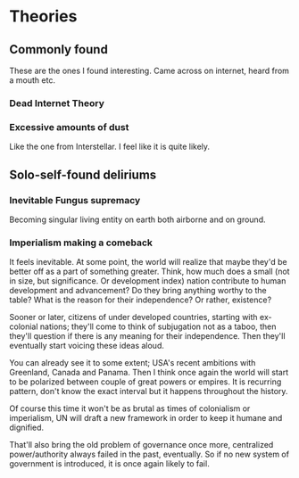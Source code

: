 # Theories

## Commonly found

These are the ones I found interesting. Came across on internet, heard from a mouth etc.

### Dead Internet Theory

### Excessive amounts of dust

Like the one from Interstellar. I feel like it is quite likely.


## Solo-self-found deliriums

### Inevitable Fungus supremacy
Becoming singular living entity on earth both airborne and on ground.

### Imperialism making a comeback
It feels inevitable. At some point, the world will realize that maybe they'd be better off as a part of something greater. Think, how much does a small (not in size, but significance. Or development index) nation contribute to human development and advancement? Do they bring anything worthy to the table? What is the reason for their independence? Or rather, existence? 

Sooner or later, citizens of under developed countries, starting with ex-colonial nations; they'll come to think of subjugation not as a taboo, then they'll question if there is any meaning for their independence. Then they'll eventually start voicing these ideas aloud. 

You can already see it to some extent; USA's recent ambitions with Greenland, Canada and Panama. Then I think once again the world will start to be polarized between couple of great powers or empires. It is recurring pattern, don't know the exact interval but it happens throughout the history. 

Of course this time it won't be as brutal as times of colonialism or imperialism, UN will draft a new framework in order to keep it humane and dignified. 

That'll also bring the old problem of governance once more, centralized power/authority always failed in the past, eventually. So if no new system of government is introduced, it is once again likely to fail.
